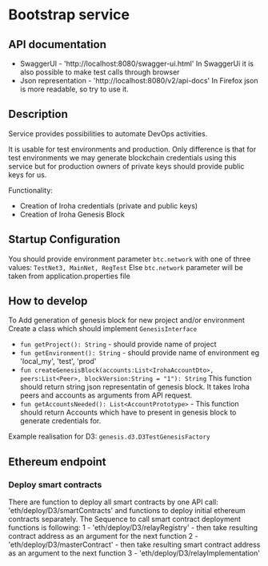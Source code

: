 # Bootstrap service

## API documentation
* SwaggerUI - 'http://localhost:8080/swagger-ui.html' In SwaggerUi it is also possible to make test calls through browser
* Json representation - 'http://localhost:8080/v2/api-docs' In Firefox json is more readable, so try to use it.


## Description
Service provides possibilities to automate DevOps activities.

It is usable for test environments and production. Only difference is that for test environments we 
may generate blockchain credentials using this service but for production owners of private keys 
should provide public keys for us.

Functionality:
* Creation of Iroha credentials (private and public keys)
* Creation of Iroha Genesis Block 

## Startup Configuration
You should provide environment parameter `btc.network` with one of three values: `TestNet3, MainNet, RegTest`
Else `btc.network` parameter will be taken from application.properties file

## How to develop
To Add generation of genesis block for new project and/or environment Create a class which should 
implement `GenesisInterface`

* `fun getProject(): String` - should provide name of project
* `fun getEnvironment(): String` - should provide name of environment eg 'local_my', 'test', 'prod'
* `fun createGenesisBlock(accounts:List<IrohaAccountDto>, peers:List<Peer>, blockVersion:String = "1"): String`
This function should return string json representatin of genesis block. It takes Iroha peers and accounts as arguments from API request.
* `fun getAccountsNeeded(): List<AccountPrototype>` - This function should return Accounts which have to present in genesis block to generate credentials for.

Example realisation for D3: `genesis.d3.D3TestGenesisFactory`

## Ethereum endpoint

### Deploy smart contracts
There are function to deploy all smart contracts by one API call: 'eth/deploy/D3/smartContracts' and functions to deploy initial ethereum contracts separately.
The Sequence to call smart contract deployment functions is following:
1 - 'eth/deploy/D3/relayRegistry' - then take resulting contract address as an argument for the next function
2 - 'eth/deploy/D3/masterContract' - then take resulting smart contract address as an argument to the next function
3 - 'eth/deploy/D3/relayImplementation'
